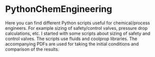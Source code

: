 # PythonChemEngineering
Here you can find different Python scripts useful for chemical/process engineers. For example sizing of safety/control valves, pressure drop calculations, etc.
I started with some scripts about sizing of safety and control valves. The scripts use fluids and coolprop libraries. The accompanying PDFs are used for taking the initial conditions and comparison of the results.
